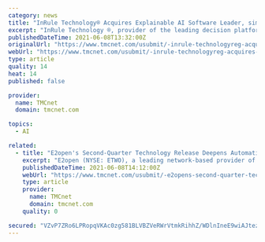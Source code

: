 ```yaml
---
category: news
title: "InRule Technology® Acquires Explainable AI Software Leader, simMachines, Inc."
excerpt: "InRule Technology ®, provider of the leading decision platform for automating mission-critical business decisions, today announced the acquisition of Chicago-based simMachines, Inc., the leader in explainable AI/machine learning (XAI) applications."
publishedDateTime: 2021-06-08T13:32:00Z
originalUrl: "https://www.tmcnet.com/usubmit/-inrule-technologyreg-acquires-explainable-ai-software-leader-simmachines-/2021/06/08/9386129.htm"
webUrl: "https://www.tmcnet.com/usubmit/-inrule-technologyreg-acquires-explainable-ai-software-leader-simmachines-/2021/06/08/9386129.htm"
type: article
quality: 14
heat: 14
published: false

provider:
  name: TMCnet
  domain: tmcnet.com

topics:
  - AI

related:
  - title: "E2open's Second-Quarter Technology Release Deepens Automation and Artificial Intelligence Deployment Across the Platform"
    excerpt: "E2open (NYSE: ETWO), a leading network-based provider of 100% cloud-based, mission-critical, end-to-end supply chain management software, today announced the release of its second quarterly technology update of 2021,"
    publishedDateTime: 2021-06-08T14:12:00Z
    webUrl: "https://www.tmcnet.com/usubmit/-e2opens-second-quarter-technology-release-deepens-automation-artificial-/2021/06/08/9386272.htm"
    type: article
    provider:
      name: TMCnet
      domain: tmcnet.com
    quality: 0

secured: "VZvP7ZRo6LPRopqVKAc0zg581BLVBZVeRWrVtmkRihhZ/WDlnIneE9wiAJtezyL+ra4sCSg1RFW5Vsl0hbN5oaWmLf6donsC8SVLfnDaRVi+7Ok8XjX43gosxZijyu/UEtzlyJJRdSYwiTVim7FJKOZwAskuvOnGNg6jJ1oYsNyyubO22fgH2JeAnUL2YfiLw5duMVJxJtDdHcUAyIX2+5pPo/j8qcAkIu+gSIk7PJ5zUV+wLEW5B9j4gcITIXs81AMrSzP6kqsnDvxOL6ZYqEyO18uShFiyacyivboE2BFumwgqgJU9LNDuuqDLXMYxh245xmXeLHYrr967cRVr4p1P1kWXGjnYazSFwpRgGws=;oJMZPRbzoB/xas6MCXssSw=="
---
```


